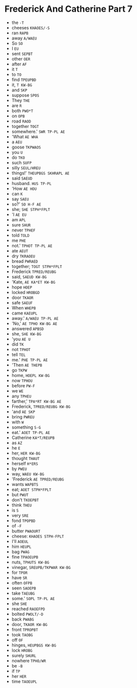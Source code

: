 # Frederick And Catherine Part 7

* the `-T`
* cheeses `KHAOES/-S`
* ran `RAPB`
* away `A/WAEU`
* So `SO`
* I `EU`
* sent `SEPBT`
* other `OER`
* after `AF`
* it `T`
* to `TO`
* find `TPEUPBD`
* it, `T KW-BG`
* and `SKP`
* suppose `SPOS`
* They `THE`
* are `R`
* both `PWO*T`
* on `OPB`
* road `RAOD`
* together `TOGT`
* somewhere.' `SWR TP-PL AE`
* 'What `AE WHA`
* a `AEU`
* goose `TKPWAOS`
* you `U`
* do `TKO`
* such `SUFP`
* silly `SEUL/HREU`
* things!' `THEUPBGS SKHRAPL AE`
* said `SAEUD`
* husband. `HUS TP-PL`
* 'How `AE HOU`
* can `K`
* say `SAEU`
* so?' `SO H-F AE`
* she; `SHE STPH*FPLT`
* 'I `AE EU`
* am `APL`
* sure `SHUR`
* never `TPHEF`
* told `TOLD`
* me `PHE`
* not.' `TPHOT TP-PL AE`
* ate `AEUT`
* dry `TKRAOEU`
* bread `PWRAED`
* together; `TOGT STPH*FPLT`
* Frederick `TPRED/REUBG`
* said, `SAEUD KW-BG`
* 'Kate, `AE KA*ET KW-BG`
* hope `HOEP`
* locked `HROBGD`
* door `TKAOR`
* safe `SAEUF`
* When `WHEPB`
* came `KAEUPL`
* away.' `A/WAEU TP-PL AE`
* 'No,' `AE TPHO KW-BG AE`
* answered `APBSD`
* she, `SHE KW-BG`
* 'you `AE U`
* did `TK`
* not `TPHOT`
* tell `TEL`
* me.' `PHE TP-PL AE`
* 'Then `AE THEPB`
* go `TKPW`
* home, `HOEPL KW-BG`
* now `TPHOU`
* before `PW-F`
* we `WE`
* any `TPHEU`
* farther,' `TPA*RT KW-BG AE`
* Frederick, `TPRED/REUBG KW-BG`
* 'and `AE SKP`
* bring `PWREU`
* with `W`
* something `S-G`
* eat.' `AOET TP-PL AE`
* Catherine `KA*T/REUPB`
* as `AZ`
* he `E`
* her, `HER KW-BG`
* thought `THAUT`
* herself `H*ERS`
* by `PWEU`
* way, `WAEU KW-BG`
* 'Frederick `AE TPRED/REUBG`
* wants `WAPBTS`
* eat; `AOET STPH*FPLT`
* but `PWUT`
* don't `TKOEPBT`
* think `THEU`
* is `S`
* very `SRE`
* fond `TPOPBD`
* of `-F`
* butter `PWAOURT`
* cheese: `KHAOES STPH-FPLT`
* I'll `AOEUL`
* him `HEUPL`
* bag `PWAG`
* fine `TPAOEUPB`
* nuts, `TPHUTS KW-BG`
* vinegar, `SREUPB/TKPWAR KW-BG`
* for `TPOR`
* have `SR`
* often `OFPB`
* seen `SAOEPB`
* take `TAEUBG`
* some.' `SOPL TP-PL AE`
* she `SHE`
* reached `RAOEFPD`
* bolted `PWOLT/-D`
* back `PWABG`
* door, `TKAOR KW-BG`
* front `TPROPBT`
* took `TAOBG`
* off `OF`
* hinges, `HEUPBGS KW-BG`
* lock `HROBG`
* surely `SHURL`
* nowhere `TPHO/WR`
* be `-B`
* if `TP`
* her `HER`
* time `TAOEUPL`
